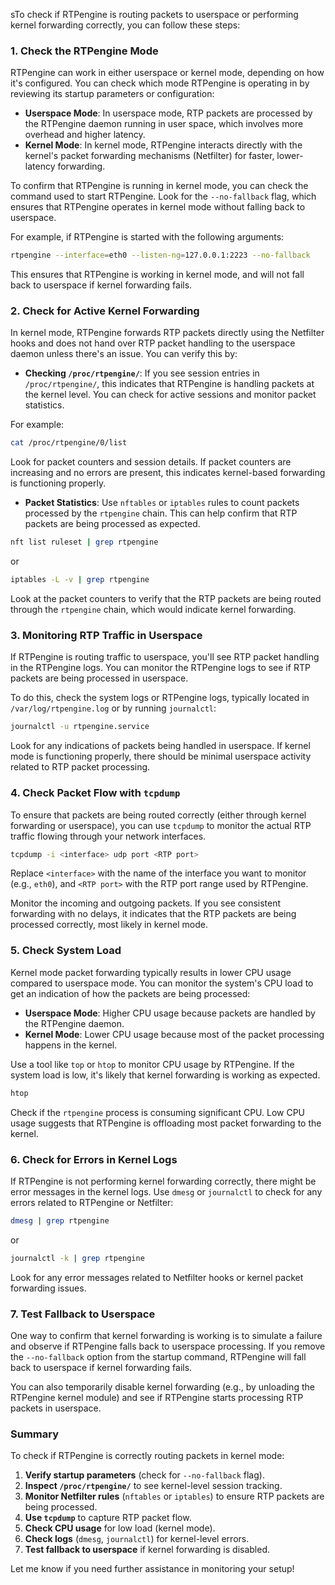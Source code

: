 sTo check if RTPengine is routing packets to userspace or performing kernel forwarding correctly, you can follow these steps:

### 1. **Check the RTPengine Mode**

RTPengine can work in either userspace or kernel mode, depending on how it's configured. You can check which mode RTPengine is operating in by reviewing its startup parameters or configuration:

- **Userspace Mode**: In userspace mode, RTP packets are processed by the RTPengine daemon running in user space, which involves more overhead and higher latency.
- **Kernel Mode**: In kernel mode, RTPengine interacts directly with the kernel's packet forwarding mechanisms (Netfilter) for faster, lower-latency forwarding.

To confirm that RTPengine is running in kernel mode, you can check the command used to start RTPengine. Look for the `--no-fallback` flag, which ensures that RTPengine operates in kernel mode without falling back to userspace.

For example, if RTPengine is started with the following arguments:

```bash
rtpengine --interface=eth0 --listen-ng=127.0.0.1:2223 --no-fallback
```

This ensures that RTPengine is working in kernel mode, and will not fall back to userspace if kernel forwarding fails.

### 2. **Check for Active Kernel Forwarding**

In kernel mode, RTPengine forwards RTP packets directly using the Netfilter hooks and does not hand over RTP packet handling to the userspace daemon unless there's an issue. You can verify this by:

- **Checking `/proc/rtpengine/`**: If you see session entries in `/proc/rtpengine/`, this indicates that RTPengine is handling packets at the kernel level. You can check for active sessions and monitor packet statistics.

For example:

```bash
cat /proc/rtpengine/0/list
```

Look for packet counters and session details. If packet counters are increasing and no errors are present, this indicates kernel-based forwarding is functioning properly.

- **Packet Statistics**: Use `nftables` or `iptables` rules to count packets processed by the `rtpengine` chain. This can help confirm that RTP packets are being processed as expected.

```bash
nft list ruleset | grep rtpengine
```

or

```bash
iptables -L -v | grep rtpengine
```

Look at the packet counters to verify that the RTP packets are being routed through the `rtpengine` chain, which would indicate kernel forwarding.

### 3. **Monitoring RTP Traffic in Userspace**

If RTPengine is routing traffic to userspace, you'll see RTP packet handling in the RTPengine logs. You can monitor the RTPengine logs to see if RTP packets are being processed in userspace.

To do this, check the system logs or RTPengine logs, typically located in `/var/log/rtpengine.log` or by running `journalctl`:

```bash
journalctl -u rtpengine.service
```

Look for any indications of packets being handled in userspace. If kernel mode is functioning properly, there should be minimal userspace activity related to RTP packet processing.

### 4. **Check Packet Flow with `tcpdump`**

To ensure that packets are being routed correctly (either through kernel forwarding or userspace), you can use `tcpdump` to monitor the actual RTP traffic flowing through your network interfaces.

```bash
tcpdump -i <interface> udp port <RTP port>
```

Replace `<interface>` with the name of the interface you want to monitor (e.g., `eth0`), and `<RTP port>` with the RTP port range used by RTPengine.

Monitor the incoming and outgoing packets. If you see consistent forwarding with no delays, it indicates that the RTP packets are being processed correctly, most likely in kernel mode.

### 5. **Check System Load**

Kernel mode packet forwarding typically results in lower CPU usage compared to userspace mode. You can monitor the system's CPU load to get an indication of how the packets are being processed:

- **Userspace Mode**: Higher CPU usage because packets are handled by the RTPengine daemon.
- **Kernel Mode**: Lower CPU usage because most of the packet processing happens in the kernel.

Use a tool like `top` or `htop` to monitor CPU usage by RTPengine. If the system load is low, it's likely that kernel forwarding is working as expected.

```bash
htop
```

Check if the `rtpengine` process is consuming significant CPU. Low CPU usage suggests that RTPengine is offloading most packet forwarding to the kernel.

### 6. **Check for Errors in Kernel Logs**

If RTPengine is not performing kernel forwarding correctly, there might be error messages in the kernel logs. Use `dmesg` or `journalctl` to check for any errors related to RTPengine or Netfilter:

```bash
dmesg | grep rtpengine
```

or

```bash
journalctl -k | grep rtpengine
```

Look for any error messages related to Netfilter hooks or kernel packet forwarding issues.

### 7. **Test Fallback to Userspace**

One way to confirm that kernel forwarding is working is to simulate a failure and observe if RTPengine falls back to userspace processing. If you remove the `--no-fallback` option from the startup command, RTPengine will fall back to userspace if kernel forwarding fails.

You can also temporarily disable kernel forwarding (e.g., by unloading the RTPengine kernel module) and see if RTPengine starts processing RTP packets in userspace.

### Summary

To check if RTPengine is correctly routing packets in kernel mode:

1. **Verify startup parameters** (check for `--no-fallback` flag).
2. **Inspect `/proc/rtpengine/`** to see kernel-level session tracking.
3. **Monitor Netfilter rules** (`nftables` or `iptables`) to ensure RTP packets are being processed.
4. **Use `tcpdump`** to capture RTP packet flow.
5. **Check CPU usage** for low load (kernel mode).
6. **Check logs** (`dmesg`, `journalctl`) for kernel-level errors.
7. **Test fallback to userspace** if kernel forwarding is disabled.

Let me know if you need further assistance in monitoring your setup!